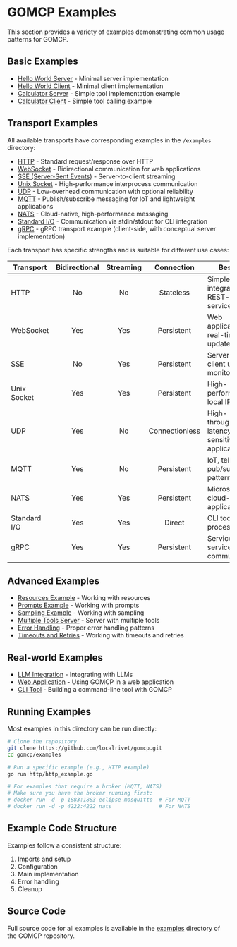 # GOMCP Examples

This section provides a variety of examples demonstrating common usage patterns for GOMCP.

## Basic Examples

- [Hello World Server](hello-world-server.md) - Minimal server implementation
- [Hello World Client](hello-world-client.md) - Minimal client implementation
- [Calculator Server](calculator-server.md) - Simple tool implementation example
- [Calculator Client](calculator-client.md) - Simple tool calling example

## Transport Examples

All available transports have corresponding examples in the `/examples` directory:

- [HTTP](http-example.md) - Standard request/response over HTTP
- [WebSocket](websocket-example.md) - Bidirectional communication for web applications
- [SSE (Server-Sent Events)](sse-example.md) - Server-to-client streaming
- [Unix Socket](unix-example.md) - High-performance interprocess communication
- [UDP](udp-example.md) - Low-overhead communication with optional reliability
- [MQTT](mqtt-example.md) - Publish/subscribe messaging for IoT and lightweight applications
- [NATS](nats-example.md) - Cloud-native, high-performance messaging
- [Standard I/O](stdio-example.md) - Communication via stdin/stdout for CLI integration
- [gRPC](grpc-example.md) - gRPC transport example (client-side, with conceptual server implementation)

Each transport has specific strengths and is suitable for different use cases:

| Transport    | Bidirectional | Streaming |   Connection   | Best For                                        |
| ------------ | :-----------: | :-------: | :------------: | ----------------------------------------------- |
| HTTP         |      No       |    No     |   Stateless    | Simple integrations, REST-like services         |
| WebSocket    |      Yes      |    Yes    |   Persistent   | Web applications, real-time updates             |
| SSE          |      No       |    Yes    |   Persistent   | Server-to-client updates, monitoring            |
| Unix Socket  |      Yes      |    Yes    |   Persistent   | High-performance local IPC                      |
| UDP          |      Yes      |    No     | Connectionless | High-throughput, latency-sensitive applications |
| MQTT         |      Yes      |    No     |   Persistent   | IoT, telemetry, pub/sub patterns                |
| NATS         |      Yes      |    Yes    |   Persistent   | Microservices, cloud-native applications        |
| Standard I/O |      Yes      |    Yes    |     Direct     | CLI tools, child processes                      |
| gRPC         |      Yes      |    Yes    |   Persistent   | Service-to-service communication                |

## Advanced Examples

- [Resources Example](resources-example.md) - Working with resources
- [Prompts Example](prompts-example.md) - Working with prompts
- [Sampling Example](sampling-example.md) - Working with sampling
- [Multiple Tools Server](multiple-tools-server.md) - Server with multiple tools
- [Error Handling](error-handling.md) - Proper error handling patterns
- [Timeouts and Retries](timeouts-retries.md) - Working with timeouts and retries

## Real-world Examples

- [LLM Integration](llm-integration.md) - Integrating with LLMs
- [Web Application](web-application.md) - Using GOMCP in a web application
- [CLI Tool](cli-tool.md) - Building a command-line tool with GOMCP

## Running Examples

Most examples in this directory can be run directly:

```bash
# Clone the repository
git clone https://github.com/localrivet/gomcp.git
cd gomcp/examples

# Run a specific example (e.g., HTTP example)
go run http/http_example.go

# For examples that require a broker (MQTT, NATS)
# Make sure you have the broker running first:
# docker run -d -p 1883:1883 eclipse-mosquitto  # For MQTT
# docker run -d -p 4222:4222 nats               # For NATS
```

## Example Code Structure

Examples follow a consistent structure:

1. Imports and setup
2. Configuration
3. Main implementation
4. Error handling
5. Cleanup

## Source Code

Full source code for all examples is available in the [examples](https://github.com/localrivet/gomcp/tree/main/examples) directory of the GOMCP repository.
